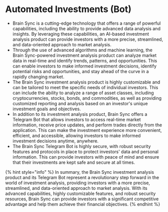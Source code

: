 # Automated Investments (Bot)

* Brain Sync is a cutting-edge technology that offers a range of powerful capabilities, including the ability to provide advanced data analysis and insights. By leveraging these capabilities, an AI-based investment analysis product can provide investors with a more precise, streamlined, and data-oriented approach to market analysis.
* Through the use of advanced algorithms and machine learning, the Brain Sync-powered investment analysis product can analyze market data in real-time and identify trends, patterns, and opportunities. This can enable investors to make informed investment decisions, identify potential risks and opportunities, and stay ahead of the curve in a rapidly changing market.
* The Brain Sync investment analysis product is highly customizable and can be tailored to meet the specific needs of individual investors. This can include the ability to analyze a range of asset classes, including cryptocurrencies, stocks, bonds, and commodities, as well as providing customized reporting and analysis based on an investor's unique investment goals and objectives.
* In addition to its investment analysis product, Brain Sync offers a Telegram Bot that allows investors to access real-time market information, receive price updates, and perform trades directly from the application. This can make the investment experience more convenient, efficient, and accessible, allowing investors to make informed investment decisions anytime, anywhere.
* The Brain Sync Telegram Bot is highly secure, with robust security features and protocols in place to protect investors' data and personal information. This can provide investors with peace of mind and ensure that their investments are kept safe and secure at all times.

{% hint style="info" %}
In summary, the Brain Sync investment analysis product and its Telegram Bot represent a revolutionary step forward in the world of investment analysis, providing investors with a more precise, streamlined, and data-oriented approach to market analysis. With its advanced capabilities, highly customizable features, and robust security resources, Brain Sync can provide investors with a significant competitive advantage and help them achieve their financial objectives.
{% endhint %}
